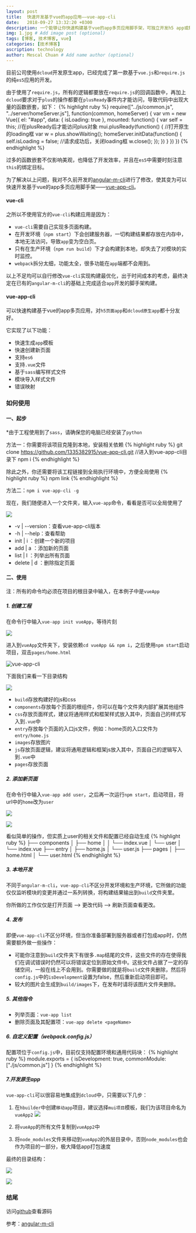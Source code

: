 ```yaml
---
layout: post
title:  快速开发基于vue的app应用——vue-app-cli
date:   2018-09-27 13:32:20 +0300
description: 一个能够让你快速构建基于vue的app多页应用脚手架，可独立开发h5 app或集成到dcloud开发原生app
img: 1.jpg # Add image post (optional)
tags: [博客, 技术博客, vue]
categories: [技术博客]
ascription: technology
author: Mescal Chuan # Add name author (optional)
---
```

目前公司使用`dcloud`开发原生app，已经完成了第一款基于`vue.js`和`require.js`的纯`es5`应用的开发。

由于使用了`require.js`，所有的逻辑都要放在`require.js`的回调函数中，再加上`dcloud`要求对于`plus`的操作都要在`plusReady`事件内才能访问，导致代码中出现大量的函数嵌套，如下：
{% highlight ruby %}
require(["../js/common.js", "../server/homeServer.js"], function(common, homeServer) {
    var vm = new Vue({
        el: "#app",
        data: {
            isLoading: true
        },
        mounted: function() {
            var self = this;
            //在plusReady后才能访问plus对象
            mui.plusReady(function() {
                //打开原生的loading框
                var w = plus.showWaiting();
                homeServer.initData(function() {
                    self.isLoading = false;
                    //请求成功后，关闭loading框
                    w.close();
                });
            })
        }
    })
})
{% endhighlight %}

过多的函数嵌套不仅影响美观，也降低了开发效率，并且在`es5`中需要时刻注意`this`的绑定目标。

为了解决以上问题，我对不久前开发的[angular-m-cli](https://github.com/1335382915/angular-m-cli.git)进行了修改，使其变为可以快速开发基于vue的app多页应用脚手架——[vue-app-cli](https://github.com/1335382915/vue-app-cli.git)。

#### vue-cli
之所以不使用官方的`vue-cli`构建应用是因为：
* `vue-cli`需要自己实现多页面构建。
* 在开发环境（`npm start`）下会创建服务器，一切构建结果都存放在内存中，本地无法访问，导致`app`变为空白页。
* 只有在生产环境（`npm run build`）下才会构建到本地，却失去了对模块的实时监控。
* `webpack`拆分太细，功能太全，很多功能在`app`端都不会用到。

以上不足均可以自行修改`vue-cli`实现构建最优化，出于时间成本的考虑，最终决定在已有的`angular-m-cli`的基础上完成适合`app`开发的脚手架构建。

#### vue-app-cli
可以快速构建基于vue的app多页应用，对`h5页面app`和`dcloud原生app`都十分友好。

它实现了以下功能：
* 快速生成`app`模板
* 快速创建新页面
* 支持`es6`
* 支持`.vue`文件
* 基于`sass`编写样式文件
* 模块导入样式文件
* 错误映射

### 如何使用
#### 一、起步
*由于工程使用到了`sass`，请确保您的电脑已经安装了`python`

方法一：你需要将该项目克隆到本地，安装相关依赖
{% highlight ruby %}
git clone https://github.com/1335382915/vue-app-cli.git
//进入到vue-app-cli目录下
npm i
{% endhighlight %}

除此之外，你还需要将该工程链接到全局执行环境中，方便全局使用
{% highlight ruby %}
npm link
{% endhighlight %}

方法二：`npm i vue-app-cli -g`

现在，我们随便进入一个文件夹，输入`vue-app`命令，看看是否可以全局使用了

![](https://upload-images.jianshu.io/upload_images/1495096-29a6e471537ccb32.png?imageMogr2/auto-orient/strip%7CimageView2/2/w/1240)


* -v | --version：查看vue-app-cli版本
* -h | --help：查看帮助
* init | i  <projectName>：创建一个新的项目
* add | a  <pageName>：添加新的页面
* list | l ：列举出所有页面
* delete | d <pageName>：删除指定页面

#### 二、使用
注：所有的命令均必须在项目的根目录中输入，在本例子中是`vueApp`
##### 1. 创建工程

在命令行中输入`vue-app init vueApp`，等待片刻

![](https://upload-images.jianshu.io/upload_images/1495096-76414d4eddee68ce.png?imageMogr2/auto-orient/strip%7CimageView2/2/w/1240)


进入到`vueApp`文件夹下，安装依赖`cd vueApp && npm i`，之后使用`npm start`启动项目，双击`pages/home.html`

![vue-app-cli](https://upload-images.jianshu.io/upload_images/1495096-a98647dfbb9fff11.png?imageMogr2/auto-orient/strip%7CimageView2/2/w/1240)


下面我们来看一下目录结构

![](https://upload-images.jianshu.io/upload_images/1495096-16283bf9c5cd55cd.png?imageMogr2/auto-orient/strip%7CimageView2/2/w/1240)

* `build`存放构建好的js和css
* `components`存放每个页面的根组件，你可以在每个文件夹内部扩展其他组件
* `css`存放页面样式，建议将通用样式和框架样式放入其中，页面自己的样式写入到`.vue`中
* `entry`存放每个页面的入口js文件，例如：home页的入口文件为`entry/home.js`
* `images`存放图片
* `js`存放页面逻辑，建议将通用逻辑和框架js放入其中，页面自己的逻辑写入到`.vue`中
* `pages`存放页面

##### 2. 添加新页面
在命令行中输入`vue-app add user`，之后再一次运行`npm start`，启动项目，将url中的`home`改为`user`

![](https://upload-images.jianshu.io/upload_images/1495096-bb1ccea0ce3739f7.png?imageMogr2/auto-orient/strip%7CimageView2/2/w/1240)

![](https://upload-images.jianshu.io/upload_images/1495096-9ef97e7398b24d03.png?imageMogr2/auto-orient/strip%7CimageView2/2/w/1240)


看似简单的操作，但实质上user的相关文件和配置已经自动生成
{% highlight ruby %}
├── components
│   ├── home
│   │   └── index.vue
│   └── user
│       └── index.vue
├── entry
│   ├── home.js
│   └── user.js
├── pages
│   ├── home.html
│   └── user.html
{% endhighlight %}

##### 3. 本地开发
不同于`angular-m-cli`，`vue-app-cli`不区分开发环境和生产环境，它所做的功能仅仅监听模块的变更并通过一系列转换，将构建结果输出到`build`文件夹里。

你所做的工作仅仅是打开页面 --> 更改代码 --> 刷新页面查看更改。

##### 4. 发布
即便`vue-app-cli`不区分环境，但当你准备部署到服务器或者打包成app时，仍然需要额外做一些操作：
* 可能你注意到`build`文件夹下有很多`.map`结尾的文件，这些文件的存在使得我们在调试错误时仍然可以将错误定位到原始文件中。这些文件占据了一定的存储空间，一般在线上不会用到。你需要做的就是将`build`文件夹删除，然后将`config.js`中的`isDevelopment`设置为false，然后重新启动项目即可。
* 较大的图片会生成到`build/images`下，在发布时请将该图片文件夹删除。

##### 5. 其他指令
* 列举页面：`vue-app list`
* 删除页面及其配置项：`vue-app delete <pageName>`

##### 6. 自定义配置（webpack.config.js）
配置项位于`config.js`中，目前仅支持配置环境和通用代码块：
{% highlight ruby %}
module.exports = {
    isDevelopment: true,
    commonModule: ["./js/common.js"]
}
{% endhighlight %}

##### 7.开发原生app
`vue-app-cli`可以很容易地集成到`dcloud`中，只需要以下几步：
1. 在`hbuilder`中创建`移动app`项目，建议选择`mui项目`模板，我们为该项目命名为`vueApp2`
![](https://upload-images.jianshu.io/upload_images/1495096-4d884b66a656140b.png?imageMogr2/auto-orient/strip%7CimageView2/2/w/1240)

2. 将`vueApp`的所有文件复制到`vueApp2`中
3. 将`node_modules`文件夹移动到`vueApp2`的外层目录中，否则`node_modules`也会作为项目的一部分，极大降低app打包速度

最终的目录结构：

![](https://upload-images.jianshu.io/upload_images/1495096-42b9e615cae1d79e.png?imageMogr2/auto-orient/strip%7CimageView2/2/w/1240)

![](https://upload-images.jianshu.io/upload_images/1495096-fb437cf5420832b0.png?imageMogr2/auto-orient/strip%7CimageView2/2/w/1240)

### 结尾 
访问[github](https://github.com/1335382915/vue-app-cli)查看源码

参考：[angular-m-cli](https://github.com/1335382915/angular-m-cli)


